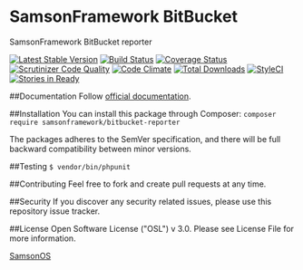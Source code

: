 # SamsonFramework BitBucket
 
SamsonFramework BitBucket reporter

[![Latest Stable Version](https://poser.pugx.org/samsonframework/bitbucket-reporter/v/stable.svg)](https://packagist.org/packages/samsonframework/bitbucket-reporter)
[![Build Status](https://scrutinizer-ci.com/g/samsonframework/bitbucket-reporter/badges/build.png?b=master)](https://scrutinizer-ci.com/g/samsonframework/bitbucket-reporter/build-status/master)
[![Coverage Status](https://coveralls.io/repos/github/samsonframework/bitbucket-reporter/badge.svg?branch=master)](https://coveralls.io/github/samsonframework/bitbucket-reporter?branch=master)
[![Scrutinizer Code Quality](https://scrutinizer-ci.com/g/samsonframework/bitbucket-reporter/badges/quality-score.png?b=master)](https://scrutinizer-ci.com/g/samsonframework/bitbucket-reporter/?branch=master)
[![Code Climate](https://codeclimate.com/github/samsonframework/bitbucket-reporter/badges/gpa.svg)](https://codeclimate.com/github/samsonframework/bitbucket-reporter)
[![Total Downloads](https://poser.pugx.org/samsonframework/bitbucket-reporter/downloads.svg)](https://packagist.org/packages/samsonframework/bitbucket-reporter)
[![StyleCI](https://styleci.io/repos/67337167/shield)](https://styleci.io/repos/67337167)
[![Stories in Ready](https://badge.waffle.io/samsonframework/bitbucket-reporter.png?label=ready&title=Ready)](https://waffle.io/samsonframework/bitbucket-reporter)

##Documentation
Follow [official documentation](http://github.com/samsonframework/bitbucket-reporter/blob/master/docs/Index.md).

##Installation
You can install this package through Composer:
```composer require samsonframework/bitbucket-reporter```

The packages adheres to the SemVer specification, and there will be full backward compatibility between minor versions.

##Testing
```$ vendor/bin/phpunit```

##Contributing
Feel free to fork and create pull requests at any time.

##Security
If you discover any security related issues, please use this repository issue tracker.

##License
Open Software License ("OSL") v 3.0. Please see License File for more information.

[SamsonOS](http://samsonos.com)